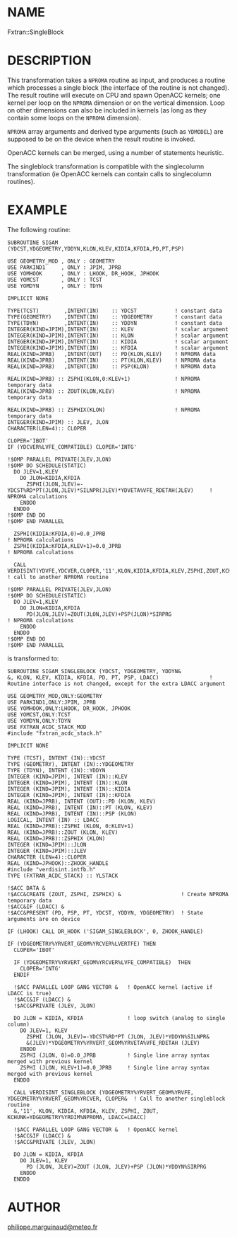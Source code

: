 # NAME

Fxtran::SingleBlock

# DESCRIPTION

This transformation takes a `NPROMA` routine as input, and produces
a routine which processes a single block (the interface of the routine
is not changed). The result routine will execute on CPU and spawn 
OpenACC kernels; one kernel per loop on the `NPROMA` dimension
or on the vertical dimension. Loop on other dimensions can also be included in 
kernels (as long as they contain some loops on the `NPROMA` dimension).

`NPROMA` array arguments and derived type arguments (such as `YDMODEL`) are
supposed to be on the device when the result routine is invoked.

OpenACC kernels can be merged, using a number of statements heuristic.

The singleblock transformation is compatible with the singlecolumn transformation
(ie OpenACC kernels can contain calls to singlecolumn routines).

# EXAMPLE

The following routine:

    SUBROUTINE SIGAM (YDCST,YDGEOMETRY,YDDYN,KLON,KLEV,KIDIA,KFDIA,PD,PT,PSP)

    USE GEOMETRY_MOD , ONLY : GEOMETRY
    USE PARKIND1     , ONLY : JPIM, JPRB
    USE YOMHOOK      , ONLY : LHOOK, DR_HOOK, JPHOOK
    USE YOMCST       , ONLY : TCST
    USE YOMDYN       , ONLY : TDYN
    
    IMPLICIT NONE
    
    TYPE(TCST)        ,INTENT(IN)    :: YDCST            ! constant data
    TYPE(GEOMETRY)    ,INTENT(IN)    :: YDGEOMETRY       ! constant data
    TYPE(TDYN)        ,INTENT(IN)    :: YDDYN            ! constant data
    INTEGER(KIND=JPIM),INTENT(IN)    :: KLEV             ! scalar argument
    INTEGER(KIND=JPIM),INTENT(IN)    :: KLON             ! scalar argument
    INTEGER(KIND=JPIM),INTENT(IN)    :: KIDIA            ! scalar argument
    INTEGER(KIND=JPIM),INTENT(IN)    :: KFDIA            ! scalar argument
    REAL(KIND=JPRB)   ,INTENT(OUT)   :: PD(KLON,KLEV)    ! NPROMA data
    REAL(KIND=JPRB)   ,INTENT(IN)    :: PT(KLON,KLEV)    ! NPROMA data
    REAL(KIND=JPRB)   ,INTENT(IN)    :: PSP(KLON)        ! NPROMA data
    
    REAL(KIND=JPRB) :: ZSPHI(KLON,0:KLEV+1)              ! NPROMA temporary data
    REAL(KIND=JPRB) :: ZOUT(KLON,KLEV)                   ! NPROMA temporary data
    
    REAL(KIND=JPRB) :: ZSPHIX(KLON)                      ! NPROMA temporary data
    INTEGER(KIND=JPIM) :: JLEV, JLON
    CHARACTER(LEN=4):: CLOPER

    CLOPER='IBOT'
    IF (YDCVER%LVFE_COMPATIBLE) CLOPER='INTG'

    !$OMP PARALLEL PRIVATE(JLEV,JLON)
    !$OMP DO SCHEDULE(STATIC) 
      DO JLEV=1,KLEV
        DO JLON=KIDIA,KFDIA
          ZSPHI(JLON,JLEV)=-YDCST%RD*PT(JLON,JLEV)*SILNPR(JLEV)*YDVETA%VFE_RDETAH(JLEV)     ! NPROMA calculations
        ENDDO
      ENDDO
    !$OMP END DO
    !$OMP END PARALLEL
    
      ZSPHI(KIDIA:KFDIA,0)=0.0_JPRB                                                         ! NPROMA calculations
      ZSPHI(KIDIA:KFDIA,KLEV+1)=0.0_JPRB                                                    ! NPROMA calculations

      CALL VERDISINT(YDVFE,YDCVER,CLOPER,'11',KLON,KIDIA,KFDIA,KLEV,ZSPHI,ZOUT,KCHUNK=YDGEOMETRY%YRDIM%NPROMA) ! call to another NPROMA routine
    
    !$OMP PARALLEL PRIVATE(JLEV,JLON)
    !$OMP DO SCHEDULE(STATIC) 
      DO JLEV=1,KLEV
        DO JLON=KIDIA,KFDIA
          PD(JLON,JLEV)=ZOUT(JLON,JLEV)+PSP(JLON)*SIRPRG                                    ! NPROMA calculations
        ENDDO
      ENDDO
    !$OMP END DO
    !$OMP END PARALLEL

is transformed to:

    SUBROUTINE SIGAM_SINGLEBLOCK (YDCST, YDGEOMETRY, YDDYN&
    &, KLON, KLEV, KIDIA, KFDIA, PD, PT, PSP, LDACC)                ! Routine interface is not changed, except for the extra LDACC argument

    USE GEOMETRY_MOD,ONLY:GEOMETRY
    USE PARKIND1,ONLY:JPIM, JPRB
    USE YOMHOOK,ONLY:LHOOK, DR_HOOK, JPHOOK
    USE YOMCST,ONLY:TCST
    USE YOMDYN,ONLY:TDYN
    USE FXTRAN_ACDC_STACK_MOD
    #include "fxtran_acdc_stack.h"
    
    IMPLICIT NONE
    
    TYPE (TCST), INTENT (IN)::YDCST
    TYPE (GEOMETRY), INTENT (IN)::YDGEOMETRY
    TYPE (TDYN), INTENT (IN)::YDDYN
    INTEGER (KIND=JPIM), INTENT (IN)::KLEV
    INTEGER (KIND=JPIM), INTENT (IN)::KLON
    INTEGER (KIND=JPIM), INTENT (IN)::KIDIA
    INTEGER (KIND=JPIM), INTENT (IN)::KFDIA
    REAL (KIND=JPRB), INTENT (OUT)::PD (KLON, KLEV)
    REAL (KIND=JPRB), INTENT (IN)::PT (KLON, KLEV)
    REAL (KIND=JPRB), INTENT (IN)::PSP (KLON)
    LOGICAL, INTENT (IN) :: LDACC
    REAL (KIND=JPRB)::ZSPHI (KLON, 0:KLEV+1)
    REAL (KIND=JPRB)::ZOUT (KLON, KLEV)
    REAL (KIND=JPRB)::ZSPHIX (KLON)
    INTEGER (KIND=JPIM)::JLON
    INTEGER (KIND=JPIM)::JLEV
    CHARACTER (LEN=4)::CLOPER
    REAL (KIND=JPHOOK)::ZHOOK_HANDLE
    #include "verdisint.intfb.h"
    TYPE (FXTRAN_ACDC_STACK) :: YLSTACK
    
    !$ACC DATA &
    !$ACC&CREATE (ZOUT, ZSPHI, ZSPHIX) &                   ! Create NPROMA temporary data
    !$ACC&IF (LDACC) &
    !$ACC&PRESENT (PD, PSP, PT, YDCST, YDDYN, YDGEOMETRY)  ! State arguments are on device
    
    IF (LHOOK) CALL DR_HOOK ('SIGAM_SINGLEBLOCK', 0, ZHOOK_HANDLE)
    
    IF (YDGEOMETRY%YRVERT_GEOM%YRCVER%LVERTFE) THEN
      CLOPER='IBOT'
    
      IF (YDGEOMETRY%YRVERT_GEOM%YRCVER%LVFE_COMPATIBLE)  THEN
        CLOPER='INTG'
      ENDIF
      
      !$ACC PARALLEL LOOP GANG VECTOR &   ! OpenACC kernel (active if LDACC is true)
      !$ACC&IF (LDACC) &
      !$ACC&PRIVATE (JLEV, JLON) 

      DO JLON = KIDIA, KFDIA              ! loop switch (analog to single column)
        DO JLEV=1, KLEV
          ZSPHI (JLON, JLEV)=-YDCST%RD*PT (JLON, JLEV)*YDDYN%SILNPR&
          &(JLEV)*YDGEOMETRY%YRVERT_GEOM%YRVETA%VFE_RDETAH (JLEV)
        ENDDO
        ZSPHI (JLON, 0)=0.0_JPRB          ! Single line array syntax merged with previous kernel
        ZSPHI (JLON, KLEV+1)=0.0_JPRB     ! Single line array syntax merged with previous kernel
      ENDDO
      
      CALL VERDISINT_SINGLEBLOCK (YDGEOMETRY%YRVERT_GEOM%YRVFE, YDGEOMETRY%YRVERT_GEOM%YRCVER, CLOPER&  ! Call to another singleblock routine
      &,'11', KLON, KIDIA, KFDIA, KLEV, ZSPHI, ZOUT, KCHUNK=YDGEOMETRY%YRDIM%NPROMA, LDACC=LDACC)
      
      !$ACC PARALLEL LOOP GANG VECTOR &   ! OpenACC kernel
      !$ACC&IF (LDACC) &
      !$ACC&PRIVATE (JLEV, JLON) 
    
      DO JLON = KIDIA, KFDIA
        DO JLEV=1, KLEV
          PD (JLON, JLEV)=ZOUT (JLON, JLEV)+PSP (JLON)*YDDYN%SIRPRG
        ENDDO
      ENDDO

# AUTHOR

philippe.marguinaud@meteo.fr
